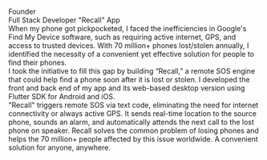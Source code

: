 Founder  
Full Stack Developer "Recall" App  
When my phone got pickpocketed, I faced the inefficiencies in Google's Find My Device software, such as requiring active internet, GPS, and access to trusted devices. With 70 million+ phones lost/stolen annually, I identified the necessity of a convenient yet effective solution for people to find their phones.  
I took the initiative to fill this gap by building “Recall,” a remote SOS engine that could help find a phone soon after it is lost or stolen. I developed the front and back end of my app and its web-based desktop version using Flutter SDK for Android and iOS.  
"Recall" triggers remote SOS via text code, eliminating the need for internet connectivity or always active GPS. It sends real-time location to the source phone, sounds an alarm, and automatically attends the next call to the lost phone on speaker. Recall solves the common problem of losing phones and helps the 70 million+ people affected by this issue worldwide. A convenient solution for anyone, anywhere.  
